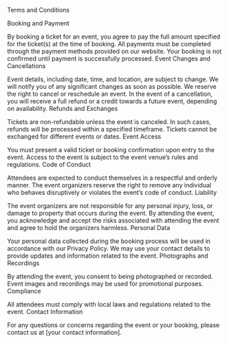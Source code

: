 Terms and Conditions

Booking and Payment

By booking a ticket for an event, you agree to pay the full amount specified for the ticket(s) at the time of booking.
All payments must be completed through the payment methods provided on our website.
Your booking is not confirmed until payment is successfully processed.
Event Changes and Cancellations

Event details, including date, time, and location, are subject to change. We will notify you of any significant changes as soon as possible.
We reserve the right to cancel or reschedule an event. In the event of a cancellation, you will receive a full refund or a credit towards a future event, depending on availability.
Refunds and Exchanges

Tickets are non-refundable unless the event is canceled. In such cases, refunds will be processed within a specified timeframe.
Tickets cannot be exchanged for different events or dates.
Event Access

You must present a valid ticket or booking confirmation upon entry to the event.
Access to the event is subject to the event venue’s rules and regulations.
Code of Conduct

Attendees are expected to conduct themselves in a respectful and orderly manner. The event organizers reserve the right to remove any individual who behaves disruptively or violates the event’s code of conduct.
Liability

The event organizers are not responsible for any personal injury, loss, or damage to property that occurs during the event.
By attending the event, you acknowledge and accept the risks associated with attending the event and agree to hold the organizers harmless.
Personal Data

Your personal data collected during the booking process will be used in accordance with our Privacy Policy.
We may use your contact details to provide updates and information related to the event.
Photographs and Recordings

By attending the event, you consent to being photographed or recorded. Event images and recordings may be used for promotional purposes.
Compliance

All attendees must comply with local laws and regulations related to the event.
Contact Information

For any questions or concerns regarding the event or your booking, please contact us at [your contact information].